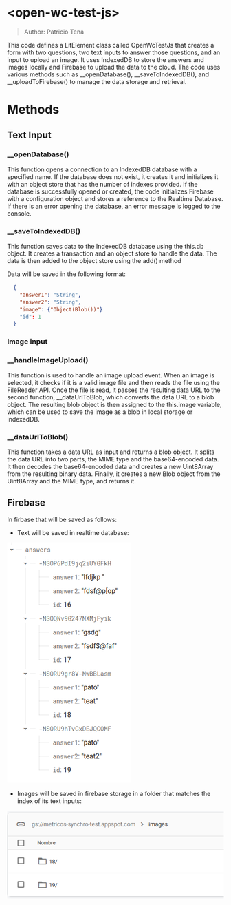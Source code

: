 # \<open-wc-test-js>
> Author: Patricio Tena

This code defines a LitElement class called OpenWcTestJs that creates a form with two questions, two text inputs to answer those questions, and an input to upload an image. It uses IndexedDB to store the answers and images locally and Firebase to upload the data to the cloud. The code uses various methods such as __openDatabase(), __saveToIndexedDB(), and __uploadToFirebase() to manage the data storage and retrieval.

# Methods

## Text Input

### __openDatabase()
This function opens a connection to an IndexedDB database with a specified name. If the database does not exist, it creates it and initializes it with an object store that has the number of indexes provided. If the database is successfully opened or created, the code initializes Firebase with a configuration object and stores a reference to the Realtime Database. If there is an error opening the database, an error message is logged to the console.

### __saveToIndexedDB()
This function saves data to the IndexedDB database using the this.db object. It creates a transaction and an object store to handle the data. The data is then added to the object store using the add() method

Data will be saved in the following format:
```json
  {
    "answer1": "String",
    "answer2": "String",
    "image": {"Object(Blob())"}
    "id": 1
  }
```

### Image input

### __handleImageUpload()
This function is used to handle an image upload event. When an image is selected, it checks if it is a valid image file and then reads the file using the FileReader API. Once the file is read, it passes the resulting data URL to the second function, __dataUrlToBlob, which converts the data URL to a blob object. The resulting blob object is then assigned to the this.image variable, which can be used to save the image as a blob in local storage or indexedDB.

### __dataUrlToBlob()
This function takes a data URL as input and returns a blob object. It splits the data URL into two parts, the MIME type and the base64-encoded data. It then decodes the base64-encoded data and creates a new Uint8Array from the resulting binary data. Finally, it creates a new Blob object from the Uint8Array and the MIME type, and returns it.

## Firebase
In firbase that will be saved as follows:

- Text will be saved in realtime database:

![Image 1](imgs/1.png)

- Images will be saved in firebase storage in a folder that matches the index of its text inputs:

![Image 2](imgs/2.png)


